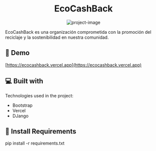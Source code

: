 <h1 align="center" id="title">EcoCashBack</h1>

<p align="center"><img src="https://socialify.git.ci/Luissalamanca23/EcoCashBack/image?font=Source%20Code%20Pro&amp;name=1&amp;pattern=Solid&amp;theme=Light" alt="project-image"></p>

<p id="description">EcoCashBack es una organización comprometida con la promoción del reciclaje y la sostenibilidad en nuestra comunidad.</p>

<h2>🚀 Demo</h2>

[https://ecocashback.vercel.app](https://ecocashback.vercel.app)

  
  
<h2>💻 Built with</h2>

Technologies used in the project:

*   Bootstrap
*   Vercel
*   DJango

<h2>🚧 Install Requirements</h2>

pip install -r requirements.txt